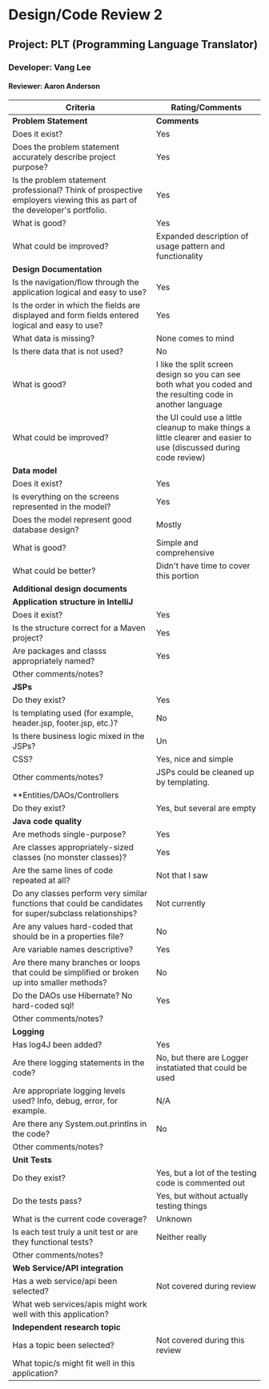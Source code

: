 # Design/Code Review 2

## Project: PLT (Programming Language Translator)

### Developer: Vang Lee

#### Reviewer: Aaron Anderson

|Criteria|Rating/Comments|
|---|---------------|
|**Problem Statement**| **Comments** |
| Does it exist?| Yes |
|Does the problem statement accurately describe project purpose?| Yes |
|Is the problem statement professional? Think of prospective employers viewing this as part of the developer's portfolio.| Yes |
|What is good?| Yes |
|What could be improved?| Expanded description of usage pattern and functionality |
|**Design Documentation**||
|Is the navigation/flow through the application logical and easy to use?| Yes |
|Is the order in which the fields are displayed and form fields entered logical and easy to use?| Yes |
|What data is missing?| None comes to mind |
|Is there data that is not used?| No |
|What is good?| I like the split screen design so you can see both what you coded and the resulting code in another language |
|What could be improved?| the UI could use a little cleanup to make things a little clearer and easier to use (discussed during code review) |
|**Data model**||
|Does it exist?| Yes |
|Is everything on the screens represented in the model?| Yes |
|Does the model represent good database design? | Mostly |
|What is good?| Simple and comprehensive |
|What could be better?| Didn't have time to cover this portion |
|**Additional design documents**||
|**Application structure in IntelliJ**||
|Does it exist?| Yes |
|Is the structure correct for a Maven project?| Yes |
|Are packages and classs appropriately named? | Yes |
|Other comments/notes?| |
|**JSPs**||
|Do they exist?| Yes |
|Is templating used (for example, header.jsp, footer.jsp, etc.)?| No |
|Is there business logic mixed in the JSPs?| Un |
|CSS?| Yes, nice and simple |
|Other comments/notes?| JSPs could be cleaned up by templating. |
|**Entities/DAOs/Controllers||
|Do they exist?| Yes, but several are empty |
|**Java code quality**||
|Are methods single-purpose?| Yes |
|Are classes appropriately-sized classes (no monster classes)?| Yes |
|Are the same lines of code repeated at all?| Not that I saw |
|Do any classes perform very similar functions that could be candidates for super/subclass relationships?| Not currently |
|Are any values hard-coded that should be in a properties file?| No |
|Are variable names descriptive?| Yes |
|Are there many branches or loops that could be simplified or broken up into smaller methods?| No |
|Do the DAOs use Hibernate? No hard-coded sql!| Yes |
|Other comments/notes?| |
|**Logging**||
|Has log4J been added?| Yes |
|Are there logging statements in the code?| No, but there are Logger instatiated that could be used |
|Are appropriate logging levels used? Info, debug, error, for example.| N/A |
|Are there any System.out.printlns in the code?| No |
|Other comments/notes?| |
|**Unit Tests**||
|Do they exist?| Yes, but a lot of the testing code is commented out |
|Do the tests pass?| Yes, but without actually testing things |
|What is the current code coverage?| Unknown |
|Is each test truly a unit test or are they functional tests?| Neither really |
|Other comments/notes?| |
|**Web Service/API integration**||
|Has a web service/api been selected? | Not covered during review |
|What web services/apis might work well with this application?|  |
|**Independent research topic**||
| Has a topic been selected?| Not covered during this review |
|What topic/s might fit well in this application?|  |
